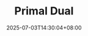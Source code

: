 ---
weight: 440
title: "Primal Dual"
description: ""
icon: "article"
date: "2025-07-03T14:30:04+08:00"
lastmod: "2025-07-03T14:30:04+08:00"
draft: true
toc: true
---